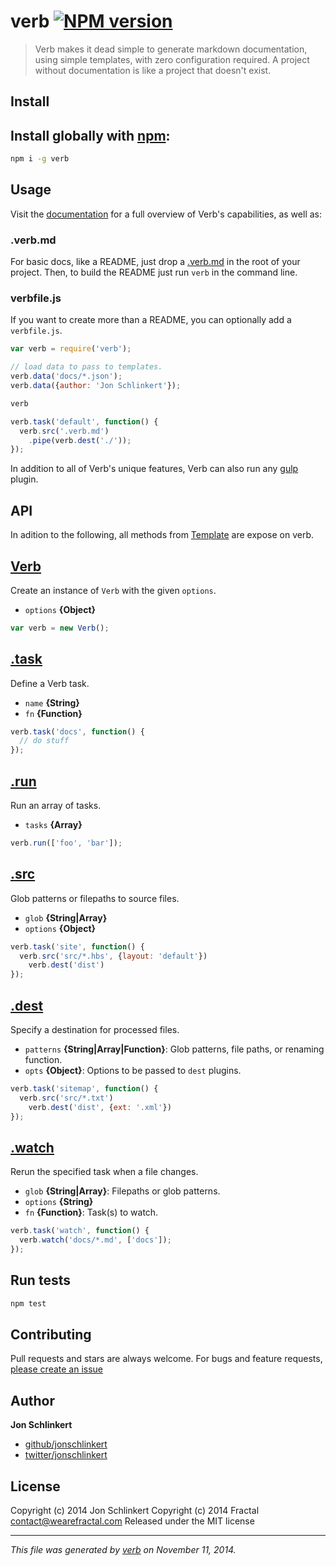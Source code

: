 # verb [![NPM version](https://badge.fury.io/js/verb.svg)](http://badge.fury.io/js/verb)

> Verb makes it dead simple to generate markdown documentation, using simple templates, with zero configuration required. A project without documentation is like a project that doesn't exist.

## Install
## Install globally with [npm](npmjs.org):

```bash
npm i -g verb
```


## Usage

Visit the [documentation](./docs/DOCS.md) for a full overview of Verb's capabilities, as well as:



### .verb.md

For basic docs, like a README, just drop a [.verb.md](./.verb.md) in the root of your project. Then, to build the README just run `verb` in the command line.


### verbfile.js

If you want to create more than a README, you can optionally add a `verbfile.js`.

```js
var verb = require('verb');

// load data to pass to templates.
verb.data('docs/*.json');
verb.data({author: 'Jon Schlinkert'});

verb

verb.task('default', function() {
  verb.src('.verb.md')
    .pipe(verb.dest('./'));
});
```

In addition to all of Verb's unique features, Verb can also run any [gulp](https://github.com/gulpjs/gulp) plugin.


## API

In adition to the following, all methods from [Template](https://github.com/jonschlinkert/template) are expose on verb.

## [Verb](index.js#L40)

Create an instance of `Verb` with the given `options`.

* `options` **{Object}**

```js
var verb = new Verb();
```

## [.task](index.js#L334)

Define a Verb task.

* `name` **{String}**
* `fn` **{Function}**

```js
verb.task('docs', function() {
  // do stuff
});
```

## [.run](index.js#L347)

Run an array of tasks.

* `tasks` **{Array}**

```js
verb.run(['foo', 'bar']);
```

## [.src](index.js#L405)

Glob patterns or filepaths to source files.

* `glob` **{String|Array}**
* `options` **{Object}**

```js
verb.task('site', function() {
  verb.src('src/*.hbs', {layout: 'default'})
    verb.dest('dist')
});
```

## [.dest](index.js#L426)

Specify a destination for processed files.

* `patterns` **{String|Array|Function}**: Glob patterns, file paths, or renaming function.
* `opts` **{Object}**: Options to be passed to `dest` plugins.

```js
verb.task('sitemap', function() {
  verb.src('src/*.txt')
    verb.dest('dist', {ext: '.xml'})
});
```

## [.watch](index.js#L448)

Rerun the specified task when a file changes.

* `glob` **{String|Array}**: Filepaths or glob patterns.
* `options` **{String}**
* `fn` **{Function}**: Task(s) to watch.

```js
verb.task('watch', function() {
  verb.watch('docs/*.md', ['docs']);
});
```


## Run tests

```bash
npm test
```



## Contributing
Pull requests and stars are always welcome. For bugs and feature requests, [please create an issue](https://github.com/jonschlinkert/verb/issues)

## Author

**Jon Schlinkert**

+ [github/jonschlinkert](https://github.com/jonschlinkert)
+ [twitter/jonschlinkert](http://twitter.com/jonschlinkert)

## License
Copyright (c) 2014 Jon Schlinkert
Copyright (c) 2014 Fractal <contact@wearefractal.com>
Released under the MIT license

***

_This file was generated by [verb](https://github.com/jonschlinkert/verb) on November 11, 2014._